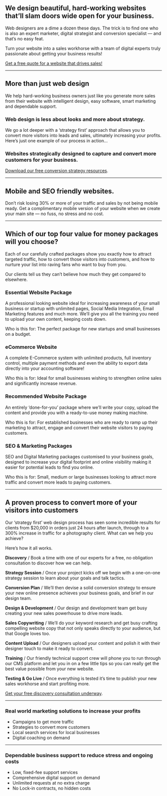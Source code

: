 ## We design beautiful, hard-working websites that’ll slam doors wide open for your business.

Web designers are a dime a dozen these days. The trick is to find one who is also an expert marketer, digital strategist and conversion specialist — and that’s no easy feat.

Turn your website into a sales workhorse with a team of digital experts truly passionate about getting your business results!

[Get a free quote for a website that drives sales!](https://dmaillard.com/contact)

***

## More than just web design

We help hard-working business owners just like you generate more sales from their website with intelligent design, easy software, smart marketing and dependable support.

### Web design is less about looks and more about strategy.

We go a lot deeper with a ‘strategy first’ approach that allows you to convert more visitors into leads and sales, ultimately increasing your profits. Here’s just one example of our process in action…

### Websites strategically designed to capture and convert more customers for your business.

[Download our free conversion strategy resources](#).

***

## Mobile and SEO friendly websites.

Don’t risk losing 30% or more of your traffic and sales by not being mobile ready. Get a complimentary mobile version of your website when we create your main site — no fuss, no stress and no cost.

***

## Which of our top four value for money packages will you choose?

Each of our carefully crafted packages show you exactly how to attract targeted traffic, how to convert those visitors into customers, and how to nurture your list into raving fans who want to buy from you.

Our clients tell us they can’t believe how much they get compared to elsewhere.

### Essential Website Package

A professional looking website ideal for increasing awareness of your small business or startup with unlimited pages, Social Media Integration, Email Marketing features and much more. We’ll give you all the training you need to upload your own content, keeping costs down.

Who is this for: The perfect package for new startups and small businesses on a budget.

### eCommerce Website

A complete E-Commerce system with unlimited products, full inventory control, multiple payment methods and even the ability to export data directly into your accounting software!

Who this is for: Ideal for small businesses wishing to strengthen online sales and significantly increase revenue.

### Recommended Website Package

An entirely ‘done-for-you’ package where we’ll write your copy, upload the content and provide you with a ready-to-use money making machine.

Who this is for: For established businesses who are ready to ramp up their marketing to attract, engage and convert their website visitors to paying customers.

### SEO & Marketing Packages

SEO and Digital Marketing packages customised to your business goals, designed to increase your digital footprint and online visibility making it easier for potential leads to find you online.

Who this is for: Small, medium or large businesses looking to attract more traffic and convert more leads to paying customers.

***

## [](#process)A proven process to convert more of your visitors into customers

Our ‘strategy first’ web design process has seen some incredible results for clients from $20,000 in orders just 24 hours after launch, through to a 300% increase in traffic for a photography client. What can we help you achieve?

Here’s how it all works.

**Discovery** / Book a time with one of our experts for a free, no obligation consultation to discover how we can help.

**Strategy Session** / Once your project kicks off we begin with a one-on-one strategy session to learn about your goals and talk tactics.

**Conversion Plan** / We’ll then devise a solid conversion strategy to ensure your new online presence achieves your business goals, and brief in our design team.

**Design & Development** / Our design and development team get busy creating your new sales powerhouse to drive more leads.

**Sales Copywriting** / We’ll do your keyword research and get busy crafting compelling website copy that not only speaks directly to your audience, but that Google loves too.

**Content Upload** / Our designers upload your content and polish it with their designer touch to make it ready to convert.

**Training** / Our friendly technical support crew will phone you to run through our CMS platform and let you in on a few little tips so you can really get the best value possible from your new website.

**Testing & Go Live** / Once everything is tested it’s time to publish your new sales workhorse and start profiting more.

[Get your free discovery consultation underway](https://dmaillard.com/contact).

***

### Real world marketing solutions to increase your profits

*   Campaigns to get more traffic
*   Strategies to convert more customers
*   Local search services for local businesses
*   Digital coaching on demand

***

### Dependable business support to reduce stress and ongoing costs

*   Low, fixed-fee support services
*   Comprehensive digital support on demand
*   Unlimited requests at no extra charge
*   No Lock-in contracts, no hidden costs
